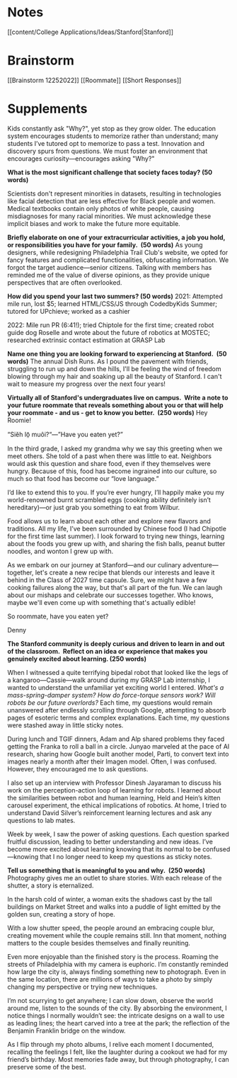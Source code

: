 # Notes
[[content/College Applications/Ideas/Stanford|Stanford]]
# Brainstorm
[[Brainstorm 12252022]]
[[Roommate]]
[[Short Responses]]
# Supplements
Kids constantly ask "Why?", yet stop as they grow older. The education system encourages students to memorize rather than understand; many students I’ve tutored opt to memorize to pass a test. Innovation and discovery spurs from questions. We must foster an environment that encourages curiosity—encourages asking "Why?"

**What is the most significant challenge that society faces today? (50 words)**

Scientists don't represent minorities in datasets, resulting in technologies like facial detection that are less effective for Black people and women. Medical textbooks contain only photos of white people, causing misdiagnoses for many racial minorities. We must acknowledge these implicit biases and work to make the future more equitable.

**Briefly elaborate on one of your extracurricular activities, a job you hold, or responsibilities you have for your family.  (50 words)**
As young designers, while redesigning Philadelphia Trail Club's website, we opted for fancy features and complicated functionalities, obfuscating information. We forgot the target audience—senior citizens. Talking with members has reminded me of the value of diverse opinions, as they provide unique perspectives that are often overlooked.

**How did you spend your last two summers? (50 words)**
2021: Attempted mile run, lost $5; learned HTML/CSS/JS through CodedbyKids Summer; tutored for UPchieve; worked as a cashier

2022: Mile run PR (6:41!); tried Chiptole for the first time; created robot guide dog Roselle and wrote about the future of robotics at MOSTEC; researched extrinsic contact estimation at GRASP Lab

**Name one thing you are looking forward to experiencing at Stanford.  (50 words)**
The annual Dish Runs. As I pound the pavement with friends, struggling to run up and down the hills, I'll be feeling the wind of freedom blowing through my hair and soaking up all the beauty of Stanford. I can't wait to measure my progress over the next four years!

**Virtually all of Stanford's undergraduates live on campus.  Write a note to your future roommate that reveals something about you or that will help your roommate - and us - get to know you better.  (250 words)**
Hey Roomie!  

“Siĕh lō̤ muôi?“—”Have you eaten yet?”

In the third grade, I asked my grandma why we say this greeting when we meet others. She told of a past when there was little to eat. Neighbors would ask this question and share food, even if they themselves were hungry. Because of this, food has become ingrained into our culture, so much so that food has become our “love language.”  

I’d like to extend this to you. If you’re ever hungry, I’ll happily make you my world-renowned burnt scrambled eggs (cooking ability definitely isn’t hereditary)—or just grab you something to eat from Wilbur.

Food allows us to learn about each other and explore new flavors and traditions. All my life, I’ve been surrounded by Chinese food (I had Chipotle for the first time last summer). I look forward to trying new things, learning about the foods you grew up with, and sharing the fish balls, peanut butter noodles, and wonton I grew up with.

As we embark on our journey at Stanford—and our culinary adventure—together, let's create a new recipe that blends our interests and leave it behind in the Class of 2027 time capsule. Sure, we might have a few cooking failures along the way, but that's all part of the fun. We can laugh about our mishaps and celebrate our successes together. Who knows, maybe we'll even come up with something that's actually edible!

So roommate, have you eaten yet?  

Denny

**The Stanford community is deeply curious and driven to learn in and out of the classroom.  Reflect on an idea or experience that makes you genuinely excited about learning. (250 words)**

When I witnessed a quite terrifying bipedal robot that looked like the legs of a kangaroo—Cassie—walk around during my GRASP Lab internship, I wanted to understand the unfamiliar yet exciting world I entered. _What's a mass-spring-damper system? How do force-torque sensors work? Will robots be our future overlords?_ Each time, my questions would remain unanswered after endlessly scrolling through Google, attempting to absorb pages of esoteric terms and complex explanations. Each time, my questions were stashed away in little sticky notes.

During lunch and TGIF dinners, Adam and Alp shared problems they faced getting the Franka to roll a ball in a circle. Junyao marveled at the pace of AI research, sharing how Google built another model, Parti, to convert text into images nearly a month after their Imagen model. Often, I was confused. However, they encouraged me to ask questions.

I also set up an interview with Professor Dinesh Jayaraman to discuss his work on the perception-action loop of learning for robots. I learned about the similarities between robot and human learning, Held and Hein’s kitten carousel experiment, the ethical implications of robotics. At home, I tried to understand David Silver’s reinforcement learning lectures and ask any questions to lab mates.

Week by week, I saw the power of asking questions. Each question sparked fruitful discussion, leading to better understanding and new ideas. I’ve become more excited about learning knowing that its normal to be confused—knowing that I no longer need to keep my questions as sticky notes.


**Tell us something that is meaningful to you and why.  (250 words)**
Photography gives me an outlet to share stories. With each release of the shutter, a story is eternalized.  

In the harsh cold of winter, a woman exits the shadows cast by the tall buildings on Market Street and walks into a puddle of light emitted by the golden sun, creating a story of hope.

With a low shutter speed, the people around an embracing couple blur, creating movement while the couple remains still. Inn that moment, nothing matters to the couple besides themselves and finally reuniting.  

Even more enjoyable than the finished story is the process. Roaming the streets of Philadelphia with my camera is euphoric. I’m constantly reminded how large the city is, always finding something new to photograph. Even in the same location, there are millions of ways to take a photo by simply changing my perspective or trying new techniques.  

I’m not scurrying to get anywhere; I can slow down, observe the world around me, listen to the sounds of the city. By absorbing the environment, I notice things I normally wouldn’t see: the intricate designs on a wall to use as leading lines; the heart carved into a tree at the park; the reflection of the Benjamin Franklin bridge on the window.

As I flip through my photo albums, I relive each moment I documented, recalling the feelings I felt, like the laughter during a cookout we had for my friend’s birthday. Most memories fade away, but through photography, I can preserve some of the best.